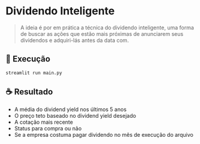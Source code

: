 # Dividendo Inteligente

> A ideia é por em prática a técnica do dividendo inteligente, uma forma de buscar as ações que estão mais próximas de anunciarem seus dividendos e adquiri-lás antes da data com.

## 🚀 Execução

```
streamlit run main.py
```

## ☕ Resultado

* A média do dividend yield nos últimos 5 anos 
* O preço teto baseado no dividend yield desejado
* A cotação mais recente
* Status para compra ou não
* Se a empresa costuma pagar dividendo no mês de execução do arquivo

